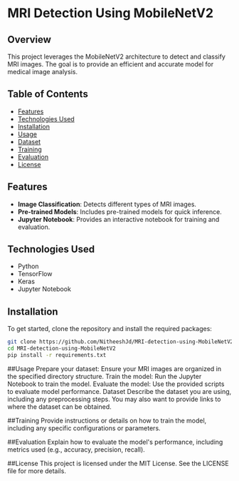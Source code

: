 # MRI Detection Using MobileNetV2

## Overview
This project leverages the MobileNetV2 architecture to detect and classify MRI images. The goal is to provide an efficient and accurate model for medical image analysis.

## Table of Contents
- [Features](#features)
- [Technologies Used](#technologies-used)
- [Installation](#installation)
- [Usage](#usage)
- [Dataset](#dataset)
- [Training](#training)
- [Evaluation](#evaluation)
- [License](#license)

## Features
- **Image Classification**: Detects different types of MRI images.
- **Pre-trained Models**: Includes pre-trained models for quick inference.
- **Jupyter Notebook**: Provides an interactive notebook for training and evaluation.

## Technologies Used
- Python
- TensorFlow
- Keras
- Jupyter Notebook

## Installation
To get started, clone the repository and install the required packages:

```bash
git clone https://github.com/NitheeshJd/MRI-detection-using-MobileNetV2.git
cd MRI-detection-using-MobileNetV2
pip install -r requirements.txt
```
##Usage
Prepare your dataset: Ensure your MRI images are organized in the specified directory structure.
Train the model: Run the Jupyter Notebook to train the model.
Evaluate the model: Use the provided scripts to evaluate model performance.
Dataset
Describe the dataset you are using, including any preprocessing steps. You may also want to provide links to where the dataset can be obtained.

##Training
Provide instructions or details on how to train the model, including any specific configurations or parameters.

##Evaluation
Explain how to evaluate the model's performance, including metrics used (e.g., accuracy, precision, recall).

##License
This project is licensed under the MIT License. See the LICENSE file for more details.
